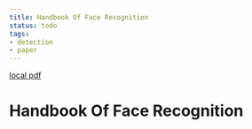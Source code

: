 ```yaml
---
title: Handbook Of Face Recognition
status: todo
tags:
- detection
- paper
---
```


[local pdf](../../../pdfs/Handbook-of-Face-Recognition-2nd.pdf)

# Handbook Of Face Recognition
